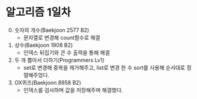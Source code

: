 # 알고리즘 1일차
0. 숫자의 개수(Baekjoon 2577 B2)
    * 문자열로 변경해 count함수로 해결
1. 상수(Baekjoon 1908 B2)
    * 인덱스 뒤집기와 큰 수 출력을 통해 해결
2. 두 개 뽑아서 더하기(Programmers Lv1)
    * set로 변경해 중복을 제거해주고, list로 변경 한 수 sort를 사용해 순서대로 정렬해주었다.
3. OX퀴즈(Baekjoon 8958 B2)
    * 인덱스를 검사하며 값을 저장해주며 해결했다.